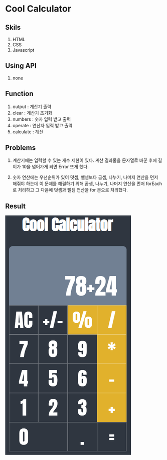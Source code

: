 # Cool Calculator

## Skils

1. HTML
2. CSS
3. Javascript

## Using API

1. none

## Function

1. output : 계산기 출력
2. clear : 계산기 초기화
3. numbers : 숫자 입력 받고 출력
4. operate : 연산자 입력 받고 출력
5. calculate : 계산

## Problems

1. 계산기에는 입력할 수 있는 개수 제한이 있다. 계산 결과물을 문자열로 바꾼 후에 길이가 10을 넘어가게 되면 Error 뜨게 했다.

2. 숫자 연산에는 우선순위가 있어 덧셈, 뺄셈보다 곱셈, 나누기, 나머지 연산을 먼저 해줘야 하는데 이 문제를 해결하기 위해 곱셈, 나누기, 나머지 연산을 먼저 forEach로 처리하고 그 다음에 덧셈과 뺄셈 연산을 for 문으로 처리했다.

## Result

![tool](./img/readme.png)
